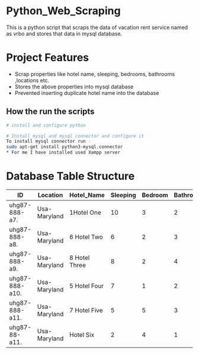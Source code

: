 # Python_Web_Scraping
This is a python script that scraps the data of vacation rent service named as vrbo and stores that data in mysql database.


# Project Features
* Scrap properties like hotel name, sleeping, bedrooms, bathrooms ,locations etc.
* Stores the above properties into mysql database
* Prevented inserting duplicate hotel name into the database



## How the run the scripts 

``` bash
# install and configure python 

# Install mysql and mysql connector and configure it
To install mysql connector run -
sudo apt-get install python3-mysql.connector
* For me I have installed used Xampp server
```
# Database Table Structure
| ID             | Location       | Hotel_Name    | Sleeping  | Bedroom  | Bathroom |
|----------------|----------------|---------------|-----------|----------|----------|
| uhg87-888-a7.  | Usa-Maryland   | 1Hotel One    | 10        | 3        | 2        |
| uhg87-888-a8.  | Usa-Maryland   | 6 Hotel Two   | 6         | 2        | 3        |
| uhg87-888-a9.  | Usa-Maryland   | 8 Hotel Three | 8         | 2        | 4        |
| uhg87-888-a10. | Usa-Maryland   | 5 Hotel Four  | 7         | 1        | 2        |
| uhg87-888-a11. | Usa-Maryland   | 7 Hotel Five  | 5         | 5        | 3        |
 | uhg87-88-a11.  | Usa-Maryland   |   Hotel Six   | 2         | 4        | 1        |